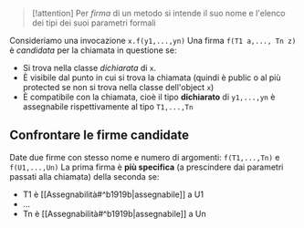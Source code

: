 >[!attention] 
>Per *firma* di un metodo si intende il suo nome e l'elenco dei tipi dei suoi parametri formali

Consideriamo una invocazione `x.f(y1,...,yn)`
Una firma `f(T1 a,..., Tn z)` è *candidata* per la chiamata in questione se:
- Si trova nella classe *dichiarata* di `x`.
- È visibile dal punto in cui si trova la chiamata (quindi è public o al più protected se non si trova nella classe dell'object `x`)
- È compatibile con la chiamata, cioè il tipo **dichiarato** di `y1,...,yn` è assegnabile rispettivamente al tipo `T1,...,Tn`
## Confrontare le firme candidate
Date due firme con stesso nome e numero di argomenti:
`f(T1,...,Tn)` e `f(U1,...,Un)`
La prima firma è **più specifica** (a prescindere dai parametri passati alla chiamata) della seconda se:
- T1 è [[Assegnabilità#^b1919b|assegnabile]] a U1
- ...
- Tn è [[Assegnabilità#^b1919b|assegnabile]] a Un